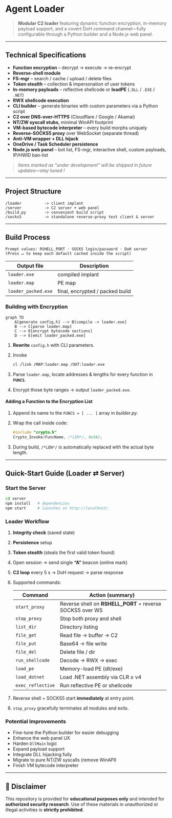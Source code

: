 # Agent Loader

> **Modular C2 loader** featuring dynamic function encryption, in-memory payload support, and a covert DoH command channel—fully configurable through a Python builder and a Node.js web panel.

---

## Technical Specifications

- **Function encryption** – decrypt → execute → re-encrypt  
- **Reverse-shell module**  
- **FS-mgr** – search / cache / upload / delete files  
- **Token stealth** – collection & impersonation of user tokens  
- **In-memory payloads** – reflective shellcode or **loadPE** (`.DLL` / `.EXE` / `.NET`)  
- **RWX shellcode execution**  
- **CLI builder** – generate binaries with custom parameters via a Python script  
- **C2 over DNS-over-HTTPS** (Cloudflare / Google / Akamai)  
- **NT/ZW syscall stubs**, minimal WinAPI footprint  
- **VM-based bytecode interpreter** – every build morphs uniquely  
- **Reverse-SOCKS5 proxy** over WebSocket (separate thread)  
- **Anti-VM wrapper + DLL hijack**  
- **OneDrive / Task Scheduler persistence**  
- **Node.js web panel** – bot list, FS-mgr, interactive shell, custom payloads, IP/HWID ban-list  

> *Items marked as “under development” will be shipped in future updates—stay tuned !*

---

## Project Structure

```
/loader          -> client implant
/server          -> C2 server + web panel
/build.py        -> convenient build script
/socks5          -> standalone reverse-proxy test client & server
````

---

## Build Process

```
Prompt values: RSHELL_PORT · SOCKS login/password · DoH server
(Press ↵ to keep each default cached inside the script)
```

| Output file         | Description                     |
| ------------------- | ------------------------------- |
| `loader.exe`        | compiled implant                |
| `loader.map`        | PE map                          |
| `loader_packed.exe` | final, encrypted / packed build |

### Building with Encryption

```mermaid
graph TD
    A[generate config.h] --> B[compile -> loader.exe]
    B --> C[parse loader.map]
    C --> D[encrypt bytecode sections]
    D --> E[emit loader_packed.exe]
```

1. **Rewrite** `config.h` with CLI parameters.
2. Invoke

   ```bash
   cl /link /MAP:loader.map /OUT:loader.exe
   ```
3. Parse `loader.map`, locate addresses & lengths for every function in **`FUNCS`**.
4. Encrypt those byte ranges → output `loader_packed.exe`.

#### Adding a Function to the Encryption List

1. Append its name to the `FUNCS = [ ... ]` array in *builder.py*.

2. Wrap the call inside code:

   ```cpp
   #include "crypto.h"
   Crypto_Invoke(FuncName, /*LEN*/, 0x5A);
   ```

3. During build, `/*LEN*/` is automatically replaced with the actual byte length.

---

##  Quick-Start Guide (Loader ⇄ Server)

###  Start the Server

```bash
cd server
npm install   # dependencies
npm start     # launches at http://localhost/
```

###  Loader Workflow

1. **Integrity check** (saved state)

2. **Persistence** setup

3. **Token stealth** (steals the first valid token found)

4. Open session → send single **“A”** beacon (online mark)

5. **C2 loop** every 5 s → DoH request → parse response

6. Supported commands:

   | Command           | Action (summary)                                           |
   | ----------------- | ---------------------------------------------------------- |
   | `start_proxy`     | Reverse shell on **RSHELL\_PORT** + reverse SOCKS5 over WS |
   | `stop_proxy`      | Stop both proxy and shell                                  |
   | `list_dir`        | Directory listing                                          |
   | `file_get`        | Read file → buffer → C2                                    |
   | `file_put`        | Base64 → file write                                        |
   | `file_del`        | Delete file / dir                                          |
   | `run_shellcode`   | Decode → RWX → exec                                        |
   | `load_pe`         | Memory-load PE (dll/exe)                                   |
   | `load_dotnet`     | Load .NET assembly via CLR ≥ v4                            |
   | `exec_reflective` | Run reflective PE or shellcode                             |

7. Reverse shell + SOCKS5 start **immediately** at entry point.

8. `stop_proxy` gracefully terminates all modules and exits.

###  Potential Improvements

* Fine-tune the Python builder for easier debugging
* Enhance the web panel UX
* Harden `DllMain` logic
* Expand payload support
* Integrate DLL hijacking fully
* Migrate to pure NT/ZW syscalls (remove WinAPI)
* Finish VM bytecode interpreter

---

## 🚫 Disclaimer

This repository is provided for **educational purposes only** and intended for **authorized security research**.
Use of these materials in unauthorized or illegal activities is **strictly prohibited**.

